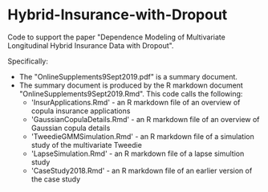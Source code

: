 # Hybrid-Insurance-with-Dropout
Code to support the paper "Dependence Modeling of Multivariate Longitudinal Hybrid Insurance Data with Dropout".

Specifically:

*  The "OnlineSupplements9Sept2019.pdf" is a summary document.
*  The summary document is produced by the R markdown document "OnlineSupplements9Sept2019.Rmd". This code calls the following:
   *    'InsurApplications.Rmd' - an R markdown file of an overview of copula insurance applications 
   *    'GaussianCopulaDetails.Rmd' - an R markdown file of an overview of Gaussian copula details
    *    'TweedieGMMSimulation.Rmd' - an R markdown file of a simulation study of the multivariate Tweedie
   *    'LapseSimulation.Rmd' - an R markdown file of a lapse simultion study
   *    'CaseStudy2018.Rmd' - an R markdown file of an earlier version of the case study
